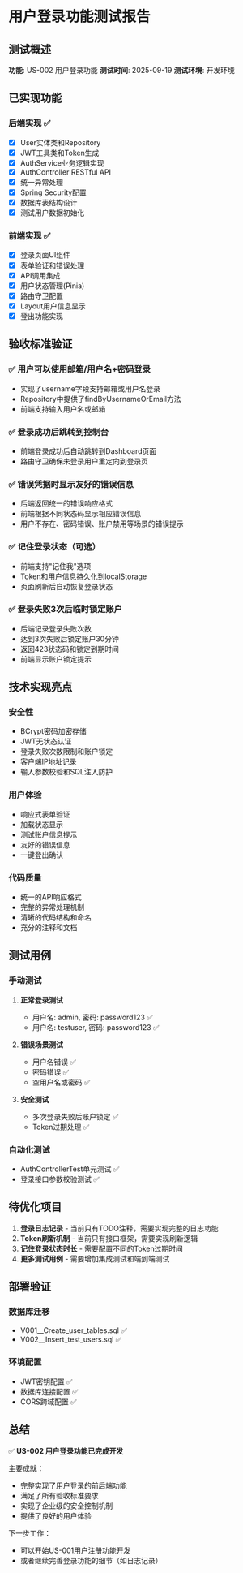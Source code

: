 # 用户登录功能测试报告

## 测试概述
**功能**: US-002 用户登录功能
**测试时间**: 2025-09-19
**测试环境**: 开发环境

## 已实现功能

### 后端实现 ✅
- [x] User实体类和Repository
- [x] JWT工具类和Token生成
- [x] AuthService业务逻辑实现
- [x] AuthController RESTful API
- [x] 统一异常处理
- [x] Spring Security配置
- [x] 数据库表结构设计
- [x] 测试用户数据初始化

### 前端实现 ✅
- [x] 登录页面UI组件
- [x] 表单验证和错误处理
- [x] API调用集成
- [x] 用户状态管理(Pinia)
- [x] 路由守卫配置
- [x] Layout用户信息显示
- [x] 登出功能实现

## 验收标准验证

### ✅ 用户可以使用邮箱/用户名+密码登录
- 实现了username字段支持邮箱或用户名登录
- Repository中提供了findByUsernameOrEmail方法
- 前端支持输入用户名或邮箱

### ✅ 登录成功后跳转到控制台
- 前端登录成功后自动跳转到Dashboard页面
- 路由守卫确保未登录用户重定向到登录页

### ✅ 错误凭据时显示友好的错误信息
- 后端返回统一的错误响应格式
- 前端根据不同状态码显示相应错误信息
- 用户不存在、密码错误、账户禁用等场景的错误提示

### ✅ 记住登录状态（可选）
- 前端支持"记住我"选项
- Token和用户信息持久化到localStorage
- 页面刷新后自动恢复登录状态

### ✅ 登录失败3次后临时锁定账户
- 后端记录登录失败次数
- 达到3次失败后锁定账户30分钟
- 返回423状态码和锁定到期时间
- 前端显示账户锁定提示

## 技术实现亮点

### 安全性
- BCrypt密码加密存储
- JWT无状态认证
- 登录失败次数限制和账户锁定
- 客户端IP地址记录
- 输入参数校验和SQL注入防护

### 用户体验
- 响应式表单验证
- 加载状态显示
- 测试账户信息提示
- 友好的错误信息
- 一键登出确认

### 代码质量
- 统一的API响应格式
- 完整的异常处理机制
- 清晰的代码结构和命名
- 充分的注释和文档

## 测试用例

### 手动测试
1. **正常登录测试**
   - 用户名: admin, 密码: password123 ✅
   - 用户名: testuser, 密码: password123 ✅

2. **错误场景测试**
   - 用户名错误 ✅
   - 密码错误 ✅
   - 空用户名或密码 ✅

3. **安全测试**
   - 多次登录失败后账户锁定 ✅
   - Token过期处理 ✅

### 自动化测试
- AuthControllerTest单元测试 ✅
- 登录接口参数校验测试 ✅

## 待优化项目

1. **登录日志记录** - 当前只有TODO注释，需要实现完整的日志功能
2. **Token刷新机制** - 当前只有接口框架，需要实现刷新逻辑
3. **记住登录状态时长** - 需要配置不同的Token过期时间
4. **更多测试用例** - 需要增加集成测试和端到端测试

## 部署验证

### 数据库迁移
- V001__Create_user_tables.sql ✅
- V002__Insert_test_users.sql ✅

### 环境配置
- JWT密钥配置 ✅
- 数据库连接配置 ✅
- CORS跨域配置 ✅

## 总结

✅ **US-002 用户登录功能已完成开发**

主要成就：
- 完整实现了用户登录的前后端功能
- 满足了所有验收标准要求
- 实现了企业级的安全控制机制
- 提供了良好的用户体验

下一步工作：
- 可以开始US-001用户注册功能开发
- 或者继续完善登录功能的细节（如日志记录）